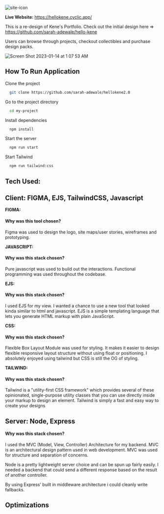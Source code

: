

![site-icon](https://user-images.githubusercontent.com/49436342/220751132-e77e46a7-c70a-44ae-9604-3c964fe9d4a9.png)

**Live Website:** https://hellokene.cyclic.app/

This is a re-design of Kene's Portfolio. Check out the initial design here => https://github.com/sarah-adewale/hello-kene

Users can browse through projects, checkout collectibles and purchase design packs.


![Screen Shot 2023-01-14 at 1 07 53 AM](https://user-images.githubusercontent.com/49436342/220752725-5b2e168d-4156-41fc-8c6e-0d426fc20c79.png)

## How To Run Application

Clone the project

```bash
  git clone https://github.com/sarah-adewale/hellokene2.0
```

Go to the project directory

```bash
  cd my-project
```

Install dependencies

```bash
  npm install
```

Start the server

```bash
  npm run start
```

Start Tailwind

```bash
  npm run tailwind:css 
```


## Tech Used: 

## Client: FIGMA, EJS, TailwindCSS, Javascript

**FIGMA:**
#### Why was this tool chosen?

Figma was used to design the logo, site maps/user stories, wireframes and prototyping. 

**JAVASCRIPT:**
#### Why was this stack chosen?
Pure javascript was used to build out the interactions. Functional programming was used throughout the codebase. 

**EJS:**
#### Why was this stack chosen?
I used EJS for my view. I wanted a chance to use a new tool that looked kinda similar to html and javascript. EJS is a simple templating language that lets you generate HTML markup with plain JavaScript. 

**CSS:**
#### Why was this stack chosen?
Flexible Box Layout Module was used for styling. It makes it easier to design flexible responsive layout structure without using float or positioning. I absolutely enjoyed using tailwind but CSS is still the OG of styling. 

**TAILWIND:**
#### Why was this stack chosen?
Tailwind is a "utility-first CSS framework" which provides several of these opinionated, single-purpose utility classes that you can use directly inside your markup to design an element. Tailwind is simply a fast and easy way to create your designs

## Server: Node, Express

#### Why was this stack chosen?
I used the MVC (Model, View, Controller) Architecture for my backend. MVC is an architectural design pattern used in web development. MVC was used for  structure and separation of concerns. 

Node is a pretty lightweight server choice and can be spun up fairly easily. I needed a backend that could send a different response based on the result of another controller. 

By using Express' built in middleware architecture i could cleanly write fallbacks. 


## Optimizations






